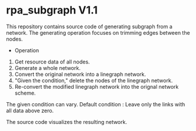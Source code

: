 # rpa_subgraph V1.1

This repository contains source code of generating subgraph from a network.
The generating operation focuses on trimming edges between the nodes.

* Operation
1. Get resource data of all nodes.
2. Generate a whole network.
3. Convert the original network into a linegraph network.
4. "Given the condition," delete the nodes of the linegraph network.
5. Re-convert the modified linegraph network into the orignal network scheme.

The given condition can vary.
Default condition : Leave only the links with all data above zero.

The source code visualizes the resulting network.
